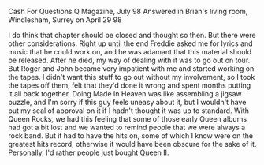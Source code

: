 Cash For Questions
Q Magazine, July 98
Answered in Brian's living room, Windlesham, Surrey on April 29 98

I do think that chapter should be closed and thought so then. But there were other considerations. Right up until the end Freddie asked me for lyrics and music that he could work on, and he was adamant that this material should be released. After he died, my way of dealing with it was to go out on tour. But Roger and John became very impatient with me and started working on the tapes. I didn't want this stuff to go out without my involvement, so I took the tapes off them, felt that they'd done it wrong and spent months putting it all back together. Doing Made In Heaven was like assembling a jigsaw puzzle, and I'm sorry if this guy feels uneasy about it, but I wouldn't have put my seal of approval on it if I hadn't thought it was up to standard. With Queen Rocks, we had this feeling that some of those early Queen albums had got a bit lost and we wanted to remind people that we were always a rock band. But it had to have the hits on, some of which I know were on the greatest hits record, otherwise it would have been obscure for the sake of it. Personally, I'd rather people just bought Queen II.